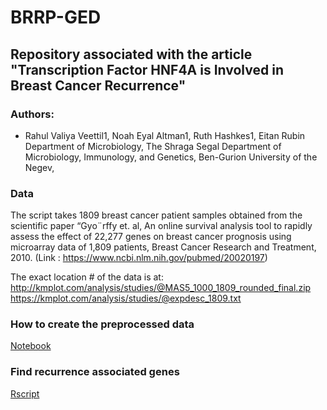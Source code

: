 # BRRP-GED

## Repository associated with the article "Transcription Factor HNF4A is Involved in Breast Cancer Recurrence"

### Authors: 
- Rahul Valiya Veettil1, Noah Eyal Altman1, Ruth Hashkes1, Eitan Rubin
Department of Microbiology, The Shraga Segal Department of Microbiology, Immunology, and Genetics, 
Ben-Gurion University of the Negev, 

### Data
The script takes 1809 breast cancer patient samples obtained from the scientific paper “Gyo¨rffy et. al, An online survival analysis tool to rapidly assess the effect of 22,277 genes on breast cancer prognosis using microarray data of 1,809 patients, Breast Cancer Research and Treatment, 2010. (Link : https://www.ncbi.nlm.nih.gov/pubmed/20020197)

The exact location # of the data is at:
http://kmplot.com/analysis/studies/@MAS5_1000_1809_rounded_final.zip
https://kmplot.com/analysis/studies/@expdesc_1809.txt

### How to create the preprocessed data
[Notebook](https://github.com/vvrahul11/BRRP-GED/blob/master/notebooks/data_analysis.ipynb)

### Find recurrence associated genes
[Rscript](https://github.com/vvrahul11/BRRP-GED/blob/master/scripts/process_gProfilerResults.R)
